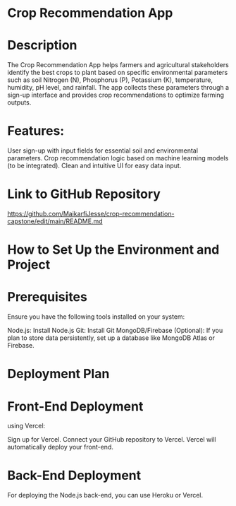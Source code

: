 # Crop Recommendation App

# Description

The Crop Recommendation App helps farmers and agricultural stakeholders identify the best crops to plant based on specific environmental parameters such as soil Nitrogen (N), Phosphorus (P), Potassium (K), temperature, humidity, pH level, and rainfall. The app collects these parameters through a sign-up interface and provides crop recommendations to optimize farming outputs.

# Features:

User sign-up with input fields for essential soil and environmental parameters.
Crop recommendation logic based on machine learning models (to be integrated).
Clean and intuitive UI for easy data input.

# Link to GitHub Repository
https://github.com/MaikarfiJesse/crop-recommendation-capstone/edit/main/README.md

# How to Set Up the Environment and Project

# Prerequisites
Ensure you have the following tools installed on your system:

Node.js: Install Node.js
Git: Install Git
MongoDB/Firebase (Optional): If you plan to store data persistently, set up a database like MongoDB Atlas or Firebase.

# Deployment Plan

# Front-End Deployment

using Vercel:

Sign up for Vercel.
Connect your GitHub repository to Vercel.
Vercel will automatically deploy your front-end.

# Back-End Deployment
For deploying the Node.js back-end, you can use Heroku or Vercel.
